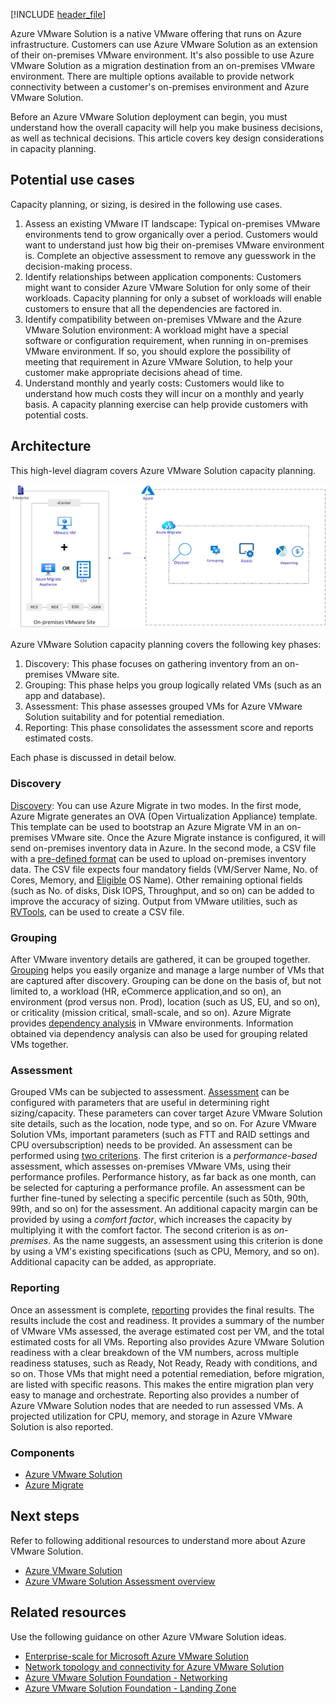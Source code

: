 [!INCLUDE [header_file](../../../includes/sol-idea-header.md)]

Azure VMware Solution is a native VMware offering that runs on Azure infrastructure. Customers can use Azure VMware Solution as an extension of their on-premises VMware environment. It's also possible to use Azure VMware Solution as a migration destination from an on-premises VMware environment. There are multiple options available to provide network connectivity between a customer's on-premises environment and Azure VMware Solution.

Before an Azure VMware Solution deployment can begin, you must understand how the overall capacity will help you make business decisions, as well as technical decisions. This article covers key design considerations in capacity planning.

## Potential use cases

Capacity planning, or sizing, is desired in the following use cases.
1. Assess an existing VMware IT landscape: Typical on-premises VMware environments tend to grow organically over a period. Customers would want to understand just how big their on-premises VMware environment is. Complete an objective assessment to remove any guesswork in the decision-making process.
2. Identify relationships between application components: Customers might want to consider Azure VMware Solution for only some of their workloads. Capacity planning for only a subset of workloads will enable customers to ensure that all the dependencies are factored in.
3. Identify compatibility between on-premises VMware and the Azure VMware Solution environment: A workload might have a special software or configuration requirement, when running in on-premises VMware environment. If so, you should explore the possibility of meeting that requirement in Azure VMware Solution, to help your customer make appropriate decisions ahead of time.
4. Understand monthly and yearly costs: Customers would like to understand how much costs they will incur on a monthly and yearly basis. A capacity planning exercise can help provide customers with potential costs.

## Architecture

This high-level diagram covers Azure VMware Solution capacity planning.

![Azure VMware Solution Capacity Planning](../media/azure-vmware-solution-sizing.png)

Azure VMware Solution capacity planning covers the following key phases:

1. Discovery: This phase focuses on gathering inventory from an on-premises VMware site.
2. Grouping: This phase helps you group logically related VMs (such as an app and database).
3. Assessment: This phase assesses grouped VMs for Azure VMware Solution suitability and for potential remediation.
4. Reporting: This phase consolidates the assessment score and reports estimated costs.

Each phase is discussed in detail below.

### Discovery

[Discovery](/azure/migrate/tutorial-discover-VMware): You can use Azure Migrate in two modes. In the first mode, Azure Migrate generates an OVA (Open Virtualization Appliance) template. This template can be used to bootstrap an Azure Migrate VM in an on-premises VMware site. Once the Azure Migrate instance is configured, it will send on-premises inventory data in Azure. In the second mode, a CSV file with a [pre-defined format](/azure/migrate/tutorial-discover-import#prepare-the-csv) can be used to upload on-premises inventory data. The CSV file expects four mandatory fields (VM/Server Name, No. of Cores, Memory, and [Eligible](/azure/migrate/tutorial-discover-import#supported-operating-system-names) OS Name). Other remaining optional fields (such as No. of disks, Disk IOPS, Throughput, and so on) can be added to improve the accuracy of sizing. Output from VMware utilities, such as [RVTools](https://www.robware.net/rvtools), can be used to create a CSV file.

### Grouping

After VMware inventory details are gathered, it can be grouped together. [Grouping](/azure/migrate/how-to-create-a-group) helps you easily organize and manage a large number of VMs that are captured after discovery. Grouping can be done on the basis of, but not limited to, a workload (HR, eCommerce application,and so on), an environment (prod versus non. Prod), location (such as US, EU, and so on), or criticality (mission critical, small-scale, and so on). Azure Migrate provides [dependency analysis](/azure/migrate/how-to-create-group-machine-dependencies-agentless) in VMware environments. Information obtained via dependency analysis can also be used for grouping related VMs together.

### Assessment

Grouped VMs can be subjected to assessment. [Assessment](/azure/migrate/tutorial-assess-VMware-azure-VMware-solution) can be configured with parameters that are useful in determining right sizing/capacity. These parameters can cover target Azure VMware Solution site details, such as the location, node type, and so on. For Azure VMware Solution VMs, important parameters (such as FTT and RAID settings and CPU oversubscription) needs to be provided. An assessment can be performed using [two criterions](/azure/migrate/tutorial-assess-VMware-azure-VMware-solution#decide-which-assessment-to-run). The first criterion is a _performance-based_ assessment, which assesses on-premises VMware VMs, using their performance profiles. Performance history, as far back as one month, can be selected for capturing a performance profile. An assessment can be further fine-tuned by selecting a specific percentile (such as 50th, 90th, 99th, and so on) for the assessment. An additional capacity margin can be provided by using a _comfort factor_, which increases the capacity by multiplying it with the comfort factor. The second criterion is as _on-premises_. As the name suggests, an assessment using this criterion is done by using a VM's existing specifications (such as CPU, Memory, and so on). Additional capacity can be added, as appropriate.

### Reporting

Once an assessment is complete, [reporting](/azure/migrate/tutorial-assess-VMware-azure-VMware-solution#review-an-assessment) provides the final results. The results include the cost and readiness. It provides a summary of the number of VMware VMs assessed, the average estimated cost per VM, and the total estimated costs for all VMs. Reporting also provides Azure VMware Solution readiness with a clear breakdown of the VM numbers, across multiple readiness statuses, such as Ready, Not Ready, Ready with conditions, and so on. Those VMs that might need a potential remediation, before migration, are listed with specific reasons. This makes the entire migration plan very easy to manage and orchestrate. Reporting also provides a number of Azure VMware Solution nodes that are needed to run assessed VMs. A projected utilization for CPU, memory, and storage in Azure VMware Solution is also reported.

### Components

* [Azure VMware Solution](https://azure.microsoft.com/services/azure-vmware)
* [Azure Migrate](https://azure.microsoft.com/services/azure-migrate)

## Next steps

Refer to following additional resources to understand more about Azure VMware Solution.

* [Azure VMware Solution](/azure/azure-vmware)
* [Azure VMware Solution Assessment overview](/azure/migrate/how-to-create-azure-vmware-solution-assessment)

## Related resources

Use the following guidance on other Azure VMware Solution ideas.

* [Enterprise-scale for Microsoft Azure VMware Solution](/azure/cloud-adoption-framework/scenarios/azure-vmware/enterprise-scale-landing-zone)
* [Network topology and connectivity for Azure VMware Solution](/azure/cloud-adoption-framework/scenarios/azure-vmware/eslz-network-topology-connectivity)
* [Azure VMware Solution Foundation - Networking](/azure/architecture/solution-ideas/articles/azure-vmware-solution-foundation-networking)
* [Azure VMware Solution Foundation - Landing Zone](/azure/architecture/solution-ideas/articles/azure-vmware-solution-foundation-landing-zone)
